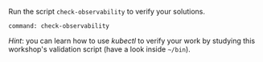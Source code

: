 
Run the script `check-observability` to verify your solutions.

```terminal:execute
command: check-observability
```

_Hint_: you can learn how to use _kubectl_ to verify your work by studying this workshop's validation script (have a look inside `~/bin`).
